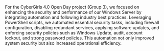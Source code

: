 For the CyberGirls 4.0 Open Day project (Group 3), 
we focused on enhancing the security and performance of our Windows Server by integrating automation and following industry best practices. 
Leveraging PowerShell scripts, we automated essential security tasks, including firewall configuration, disabling redundant services, applying software updates, and enforcing security policies such as Windows Update, audit, account lockout, and strong password policies. 
This automation not only improved system security but also increased operational efficiency.







